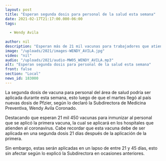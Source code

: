 ```yaml
---
layout: post
title: "Esperan segunda dosis para personal de la salud esta semana"
date: 2021-02-17T21:17:00.000-06:00
tags:
  
  - Wendy Avila
  
author: nil
description: "Esperan más de 21 mil vacunas para trabajadores que atienden COVID."
image: "/uploads/2021/images-WENDY_AVILA.jpg"
video: "nil"
audio: "/uploads/2021/audio-MW05_WENDY_AVILA.mp3"
alt: "Esperan segunda dosis para personal de la salud esta semana"
front: false
section: "Local"
news_id: 183000
---
```


La segunda dosis de vacuna para personal del área de salud podría ser aplicada durante esta semana, esto luego de que el martes llegó al país nuevas dosis de Pfzier, según lo declaró la Subdirectora de Medicina Preventiva, Wendy Avila Coronado. 

Destacando que esperan 21 mil 450 vacunas para inmunizar al personal que se aplicó la primera vacuna, la cual se aplicará en los hospitales que atienden al coronavirus. Cabe recordar que esta vacuna debe de ser aplicada en una segunda dosis 21 días después de la aplicación de la primera.

Sin embargo, estas serán aplicadas en un lapso de entre 21 y 45 días, esto sin afectar según lo explicó la Subdirectora en ocasiones anteriores.